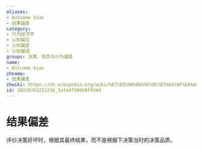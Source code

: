 ```yaml
---
aliases:
- Outcome bias
- 结果偏差
category:
- 行为经济学
- 认知偏见
- 认知偏差
- 认知偏误
groups: 决策、信念与行为偏差
name:
- Outcome bias
zhname:
- 结果偏差
zhwiki: https://zh.wikipedia.org/wiki/%E7%B5%90%E6%9E%9C%E5%81%8F%E8%AA%A4
id: 20220703231236_3afe4736958f434d
---
```


# 结果偏差

评价决策好坏时，根据其最终结果，而不是根据下决策当时的决策品质。
